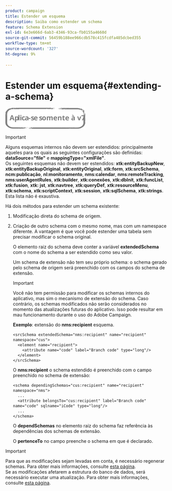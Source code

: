 ```yaml
---
product: campaign
title: Estender um esquema
description: Saiba como estender um schema
feature: Schema Extension
exl-id: 6e3e666d-6ab3-4346-93ca-fb0155a4660d
source-git-commit: 56459b188ee966cdb578c415fcdfa485dcbed355
workflow-type: tm+mt
source-wordcount: '327'
ht-degree: 9%

---
```


# Estender um esquema{#extending-a-schema}

![](../../assets/v7-only.svg)

>[!IMPORTANT]
>
>Alguns esquemas internos não devem ser estendidos: principalmente aqueles para os quais as seguintes configurações são definidas:\
>**dataSource=&quot;file&quot;** e **mappingType=&quot;xmlFile&quot;**.\
>Os seguintes esquemas não devem ser estendidos: **xtk:entityBackupNew**, **xtk:entityBackupOriginal**, **xtk:entityOriginal**, **xtk:form**, **xtk:srcSchema**, **ncm:publicação**, **nl:monitoramento**, **nms:calendar**, **nms:remoteTracking**, **nms:userAgentRules**, **xtk:builder**, **xtk:conexões**, **xtk:dbInit**, **xtk:funcList**, **xtk:fusion**, **xtk: jst**, **xtk:navtree**, **xtk:queryDef**, **xtk:resourceMenu**, **xtk:schema**, **xtk:scriptContext**, **xtk:session**, **xtk:sqlSchema**, **xtk:strings**.
>Esta lista não é exaustiva.

Há dois métodos para estender um schema existente:

1. Modificação direta do schema de origem.
1. Criação de outro schema com o mesmo nome, mas com um namespace diferente. A vantagem é que você pode estender uma tabela sem precisar modificar o schema original.

   O elemento raiz do schema deve conter a variável **extendedSchema** com o nome do schema a ser estendido como seu valor.

   Um schema de extensão não tem seu próprio schema: o schema gerado pelo schema de origem será preenchido com os campos do schema de extensão.

   >[!IMPORTANT]
   >
   >Você não tem permissão para modificar os schemas internos do aplicativo, mas sim o mecanismo de extensão do schema. Caso contrário, os schemas modificados não serão considerados no momento das atualizações futuras do aplicativo. Isso pode resultar em mau funcionamento durante o uso do Adobe Campaign.

   **Exemplo**: extensão do **nms:recipient** esquema.

   ```
   <srcSchema extendedSchema="nms:recipient" name="recipient" namespace="cus">
     <element name="recipient">
       <attribute name="code" label="Branch code" type="long"/>
     </element>
   </srcSchema>
   ```

   O **nms:recipient** o schema estendido é preenchido com o campo preenchido no schema de extensão:

   ```
   <schema dependingSchemas="cus:recipient" name="recipient" namespace="nms">
     ...
     <attribute belongsTo="cus:recipient" label="Branch code" name="code" sqlname="iCode" type="long"/>
     ...
   </schema>
   ```

   O **dependSchemas** no elemento raiz do schema faz referência às dependências dos schemas de extensão.

   O **pertenceTo** no campo preenche o schema em que é declarado.

>[!IMPORTANT]
>
>Para que as modificações sejam levadas em conta, é necessário regenerar schemas. Para obter mais informações, consulte [esta página](../../configuration/using/regenerating-schemas.md).\
>Se as modificações afetarem a estrutura do banco de dados, será necessário executar uma atualização. Para obter mais informações, consulte [esta página](../../configuration/using/updating-the-database-structure.md).
